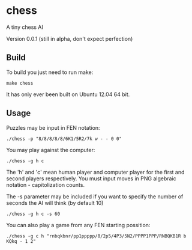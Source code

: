 chess
=====

A tiny chess AI

Version 0.0.1 (still in alpha, don't expect perfection)

Build
-----

  To build you just need to run make:

    make chess

  It has only ever been built on Ubuntu 12.04 64 bit.

Usage
-----

  Puzzles may be input in FEN notation:

    ./chess -p "8/8/8/8/8/6K1/5R2/7k w - - 0 0"

  You may play against the computer:

    ./chess -g h c

  The 'h' and 'c' mean human player and computer player for the first
  and second players respectively.
  You must input moves in PNG algebraic notation - capitolization counts.

  The -s parameter may be included if you want to specify the number of seconds the AI will think (by default 10)

    ./chess -g h c -s 60

  You can also play a game from any FEN starting possition:

    ./chess -g c h "rnbqkbnr/pp1ppppp/8/2p5/4P3/5N2/PPPP1PPP/RNBQKB1R b KQkq - 1 2"
